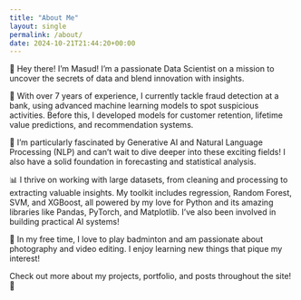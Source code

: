 ```yaml
---
title: "About Me"
layout: single
permalink: /about/
date: 2024-10-21T21:44:20+00:00
---
```


👋 Hey there! I’m Masud!
I’m a passionate Data Scientist on a mission to uncover the secrets of data and blend innovation with insights.

🌟 With over 7 years of experience, I currently tackle fraud detection at a bank, using advanced machine learning models to spot suspicious activities. Before this, I developed models for customer retention, lifetime value predictions, and recommendation systems.

🤖 I’m particularly fascinated by Generative AI and Natural Language Processing (NLP) and can’t wait to dive deeper into these exciting fields! I also have a solid foundation in forecasting and statistical analysis.

📊 I thrive on working with large datasets, from cleaning and processing to extracting valuable insights. My toolkit includes regression, Random Forest, SVM, and XGBoost, all powered by my love for Python and its amazing libraries like Pandas, PyTorch, and Matplotlib. I’ve also been involved in building practical AI systems!

🏸 In my free time, I love to play badminton and am passionate about photography and video editing. I enjoy learning new things that pique my interest!

Check out more about my projects, portfolio, and posts throughout the site! 🚀
